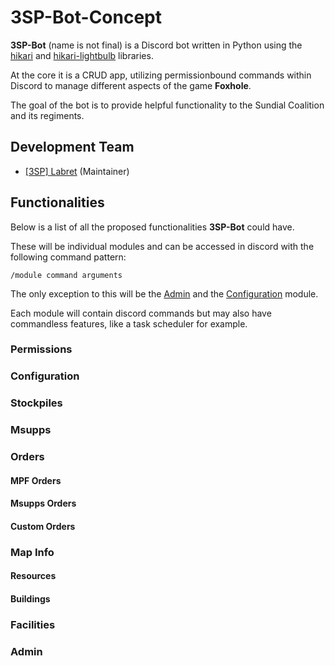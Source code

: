 # 3SP-Bot-Concept

**3SP-Bot** (name is not final) is a Discord bot written in Python using the [hikari](https://www.hikari-py.dev/]) and [hikari-lightbulb](https://hikari-lightbulb.readthedocs.io/en/latest/) libraries.
  
At the core it is a CRUD app, utilizing permissionbound commands within Discord to manage different aspects of the game **Foxhole**.
  
The goal of the bot is to provide helpful functionality to the Sundial Coalition and its regiments.

## Development Team

- [[3SP] Labret](https://github.com/Labretx) (Maintainer)

## Functionalities
Below is a list of all the proposed functionalities **3SP-Bot** could have.
  
These will be individual modules and can be accessed in discord with the following command pattern:
  
```
/module command arguments
```

The only exception to this will be the [Admin](#admin) and the [Configuration](#configuration) module.
  
Each module will contain discord commands but may also have commandless features, like a task scheduler for example.

### Permissions

### Configuration

### Stockpiles

### Msupps

### Orders

#### MPF Orders

#### Msupps Orders

#### Custom Orders

### Map Info

#### Resources

#### Buildings

### Facilities

### Admin
